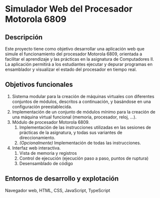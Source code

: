# Simulador Web del Procesador Motorola 6809

## Descripción

Este proyecto tiene como objetivo desarrollar una aplicación web que simule el
funcionamiento del procesador Motorola 6809, orientada a facilitar el
aprendizaje y las prácticas en la asignatura de Computadores II.
La aplicación permitirá a los estudiantes ejecutar y depurar programas en
ensamblador y visualizar el estado del procesador en tiempo real.

## Objetivos funcionales

1) Sistema modular para la creación de máquinas virtuales con diferentes
   conjuntos de módulos, descritos a continuación, y basándose en una configuración
   preestablecida.
2) Implementación de un conjunto de módulos mínimo para la creación de una
   máquina virtual funcional (memoria, procesador, reloj, ...).
3) Módulo de procesador Motorola 6809.
   1) Implementación de las instrucciones utilizadas en las sesiones de
      prácticas de la asignatura, y todas sus variantes de direccionamiento.
   2) _(Opcionalmente)_ Implementación de todas las instrucciones.
4) Interfaz web interactiva.
   1) Vista de memoria y registros
   2) Control de ejecución (ejecución paso a paso, puntos de ruptura)
   3) Desensamblado de código

## Entornos de desarrollo y explotación

Navegador web, HTML, CSS, JavaScript, TypeScript
